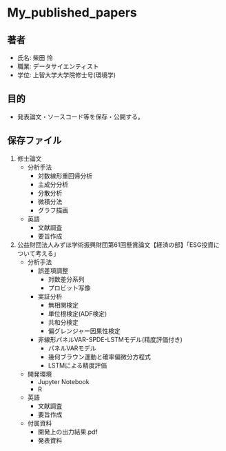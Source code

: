 # My_published_papers
## 著者
- 氏名: 柴田 怜
- 職業: データサイエンティスト
- 学位: 上智大学大学院修士号(環境学)
## 目的
- 発表論文・ソースコード等を保存・公開する。
## 保存ファイル
1. 修士論文
    - 分析手法
        - 対数線形重回帰分析
        - 主成分分析
        - 分散分析
        - 微積分法
        - グラフ描画
    - 英語
        - 文献調査
        - 要旨作成
1. 公益財団法人みずほ学術振興財団第61回懸賞論文【経済の部】「ESG投資について考える」
    - 分析手法
        - 誤差項調整
            - 対数差分系列
            - プロビット写像
        - 実証分析
            - 無相関検定
            - 単位根検定(ADF検定)
            - 共和分検定
            - 偏グレンジャー因果性検定
        - 非線形パネルVAR-SPDE-LSTMモデル(精度評価付き)
            - パネルVARモデル
            - 幾何ブラウン運動と確率偏微分方程式
            - LSTMによる精度評価
    - 開発環境
        - Jupyter Notebook
        - R
    - 英語
        - 文献調査
        - 要旨作成
    - 付属資料
        - 開発上の出力結果.pdf
        - 発表資料
